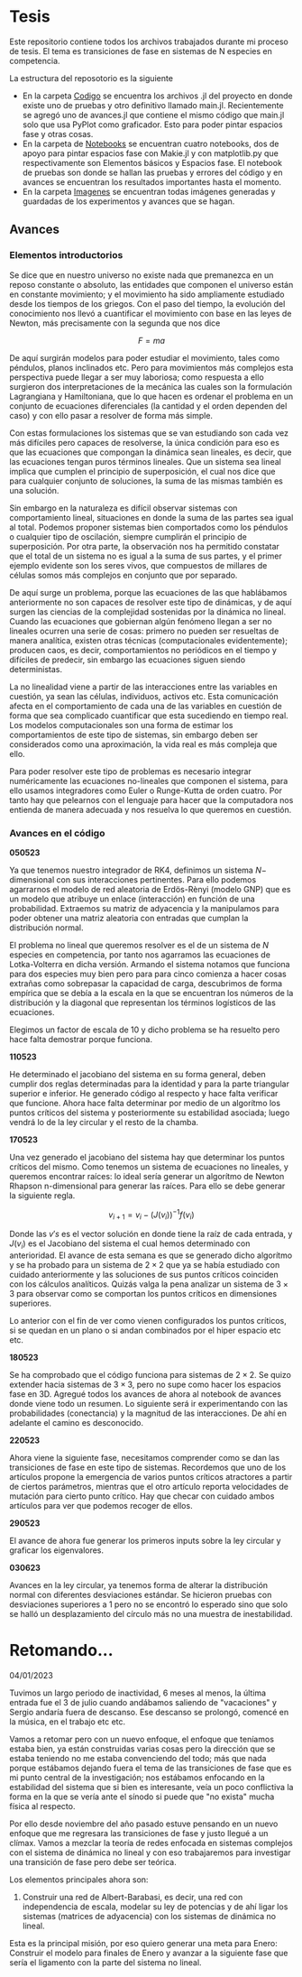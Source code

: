 # Tesis
Este repositorio contiene todos los archivos trabajados durante mi proceso de tesis. El tema es transiciones de fase en sistemas de N especies en competencia.

La estructura del reposotorio es la siguiente

* En la carpeta [Codigo](/Codigo) se encuentra los archivos .jl del proyecto en donde existe uno de pruebas y otro definitivo llamado main.jl. Recientemente se agregó uno de avances.jl que contiene el mismo código que main.jl solo que usa PyPlot como graficador. Esto para poder pintar espacios fase y otras cosas.
* En la carpeta de [Notebooks](/Notebooks) se encuentran cuatro notebooks, dos de apoyo para pintar espacios fase con Makie.jl y con matplotlib.py que respectivamente son Elementos básicos y Espacios fase. El notebook de pruebas son donde se hallan las pruebas y errores del código y en avances se encuentran los resultados importantes hasta el momento.
* En la carpeta [Imagenes](/Imagenes) se encuentran todas imágenes generadas y guardadas de los experimentos y avances que se hagan.

## Avances

### Elementos introductorios

Se dice que en nuestro universo no existe nada que premanezca en un reposo constante o absoluto, las entidades que componen el universo están en constante movimiento; y el movimiento ha sido ampliamente estudiado desde los tiempos de los griegos. Con el paso del tiempo, la evolución del conocimiento nos llevó a cuantificar el movimiento con base en las leyes de Newton, más precisamente con la segunda que nos dice

$$F=ma$$

De aquí surgirán modelos para poder estudiar el movimiento, tales como péndulos, planos inclinados etc. Pero para movimientos más complejos esta perspectiva puede llegar a ser muy laboriosa; como respuesta a ello surgieron dos interpretaciones de la mecánica las cuales son la formulación Lagrangiana y Hamiltoniana, que lo que hacen es ordenar el problema en un conjunto de ecuaciones diferenciales (la cantidad y el orden dependen del caso) y con ello pasar a resolver de forma más simple.

Con estas formulaciones los sistemas que se van estudiando son cada vez más difíciles pero capaces de resolverse, la única condición para eso es que las ecuaciones que compongan la dinámica sean lineales, es decir, que las ecuaciones tengan puros términos lineales. Que un sistema sea lineal implica que cumplen el principio de superposición, el cual nos dice que para cualquier conjunto de soluciones, la suma de las mismas también es una solución.

Sin embargo en la naturaleza es difícil observar sistemas con comportamiento lineal, situaciones en donde la suma de las partes sea igual al total. Podemos proponer sistemas bien comportados como los péndulos o cualquier tipo de oscilación, siempre cumplirán el principio de superposición. Por otra parte, la observación nos ha permitido constatar que el total de un sistema no es igual a la suma de sus partes, y el primer ejemplo evidente son los seres vivos, que compuestos de millares de células somos más complejos en conjunto que por separado.

De aquí surge un problema, porque las ecuaciones de las que hablábamos anteriormente no son capaces de resolver este tipo de dinámicas, y de aquí surgen las ciencias de la complejidad sostenidas por la dinámica no lineal. Cuando las ecuaciones que gobiernan algún fenómeno llegan a ser no lineales ocurren una serie de cosas: primero no pueden ser resueltas de manera analítica, existen otras técnicas (computacionales evidentemente); producen caos, es decir, comportamientos no periódicos en el tiempo y difíciles de predecir, sin embargo las ecuaciones siguen siendo deterministas. 

La no linealidad viene a partir de las interacciones entre las variables en cuestión, ya sean las células, individuos, activos etc. Esta comunicación afecta en el comportamiento de cada una de las variables en cuestión de forma que sea complicado cuantificar que esta sucediendo en tiempo real. Los modelos computacionales son una forma de estimar los comportamientos de este tipo de sistemas, sin embargo deben ser considerados como una aproximación, la vida real es más compleja que ello.

Para poder resolver este tipo de problemas es necesario integrar numéricamente las ecuaciones no-lineales que componen el sistema, para ello usamos integradores como Euler o Runge-Kutta de orden cuatro. Por tanto hay que pelearnos con el lenguaje para hacer que la computadora nos entienda de manera adecuada y nos resuelva lo que queremos en cuestión.


### Avances en el código

**050523**

Ya que tenemos nuestro integrador de RK4, definimos un sistema $N-$ dimensional con sus interacciones pertinentes. Para ello podemos agarrarnos el modelo de red aleatoria de Erdös-Rènyi (modelo GNP) que es un modelo que atribuye un enlace (interacción) en función de una probabilidad. Extraemos su matriz de adyacencia y la manipulamos para poder obtener una matriz aleatoria con entradas que cumplan la distribución normal. 

El problema no lineal que queremos resolver es el de un sistema de $N$ especies en competencia, por tanto nos agarramos las ecuaciones de Lotka-Volterra en dicha versión. Armando el sistema notamos que funciona para dos especies muy bien pero para para cinco comienza a hacer cosas extrañas como sobrepasar la capacidad de carga, descubrimos de forma empírica que se debía a la escala en la que se encuentran los números de la distribución y la diagonal que representan los términos logísticos de las ecuaciones.

Elegimos un factor de escala de 10 y dicho problema se ha resuelto pero hace falta demostrar porque funciona.

**110523**

He determinado el jacobiano del sistema en su forma general, deben cumplir dos reglas determinadas para la identidad y para la parte triangular superior e inferior. He generado código al respecto y hace falta verificar que funcione. Ahora hace falta determinar por medio de un algorítmo los puntos críticos del sistema y posteriormente su estabilidad asociada; luego vendrá lo de la ley circular y el resto de la chamba.

**170523**

Una vez generado el jacobiano del sistema hay que determinar los puntos críticos del mismo. Como tenemos un sistema de ecuaciones no lineales, y queremos encontrar raíces: lo ideal sería generar un algorítmo de Newton Rhapson n-dimensional para generar las raíces. Para ello se debe generar la siguiente regla.

$$
v_{i+1}=v_i-(J(v_i))^{-1}f(v_i)
$$

Donde las $v's$ es el vector solución en donde tiene la raíz de cada entrada, y $J(v_i)$ es el Jacobiano del sistema el cual hemos determinado con anterioridad. El avance de esta semana es que se generado dicho algorítmo y se ha probado para un sistema de $2\times 2$ que ya se había estudiado con cuidado anteriormente y las soluciones de sus puntos críticos coinciden con los cálculos analíticos. Quizás valga la pena analizar un sistema de $3\times 3$ para observar como se comportan los puntos críticos en dimensiones superiores.

Lo anterior con el fin de ver como vienen configurados los puntos críticos, si se quedan en un plano o si andan combinados por el hiper espacio etc etc.

**180523**

Se ha comprobado que el código funciona para sistemas de $2\times 2$. Se quizo extender hacia sistemas de $3\times 3$, pero no supe como hacer los espacios fase en 3D. Agregué todos los avances de ahora al notebook de avances donde viene todo un resumen. Lo siguiente será ir experimentando con las probabilidades (conectancia) y la magnitud de las interacciones. De ahí en adelante el camino es desconocido.

**220523**

Ahora viene la siguiente fase, necesitamos comprender como se dan las transiciones de fase en este tipo de sistemas. Recordemos que uno de los artículos propone la emergencia de varios puntos críticos atractores a partir de ciertos parámetros, mientras que el otro artículo reporta velocidades de mutación para cierto punto crítico. Hay que checar con cuidado ambos artículos para ver que podemos recoger de ellos. 

**290523**

El avance de ahora fue generar los primeros inputs sobre la ley circular y graficar los eigenvalores.

**030623**

Avances en la ley circular, ya tenemos forma de alterar la distribución normal con diferentes desviaciones estándar. Se hicieron pruebas con desviaciones superiores a 1 pero no se encontró lo esperado sino que solo se halló un desplazamiento del círculo más no una muestra de inestabilidad.

# Retomando...

04/01/2023

Tuvimos un largo periodo de inactividad, 6 meses al menos, la última entrada fue el 3 de julio cuando andábamos saliendo de "vacaciones" y Sergio andaría fuera de descanso. Ese descanso se prolongó, comencé en la música, en el trabajo etc etc.

Vamos a retomar pero con un nuevo enfoque, el enfoque que teníamos estaba bien, ya están construidas varias cosas pero la dirección que se estaba teniendo no me estaba convenciendo del todo; más que nada porque estábamos dejando fuera el tema de las transiciones de fase que es mi punto central de la investigación; nos estábamos enfocando en la estabilidad del sistema que si bien es interesante, veía un poco conflictiva la forma en la que se vería ante el sínodo si puede que "no exista" mucha física al respecto. 

Por ello desde noviembre del año pasado estuve pensando en un nuevo enfoque que me regresara las transiciones de fase y justo llegué a un clímax. Vamos a mezclar la teoría de redes enfocada en sistemas complejos con el sistema de dinámica no lineal y con eso trabajaremos para investigar una transición de fase pero debe ser teórica.

Los elementos principales ahora son:

1. Construir una red de Albert-Barabasi, es decir, una red con independencia de escala, modelar su ley de potencias y de ahí ligar los sistemas (matrices de adyacencia) con los sistemas de dinámica no lineal.

Esta es la principal misión, por eso quiero generar una meta para Enero: Construir el modelo para finales de Enero y avanzar a la siguiente fase que sería el ligamento con la parte del sistema no lineal.
